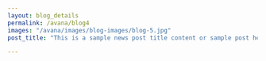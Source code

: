 ```yaml
---
layout: blog_details
permalink: /avana/blog4
images: "/avana/images/blog-images/blog-5.jpg"
post_title: "This is a sample news post title content or sample post heading."

---
```

